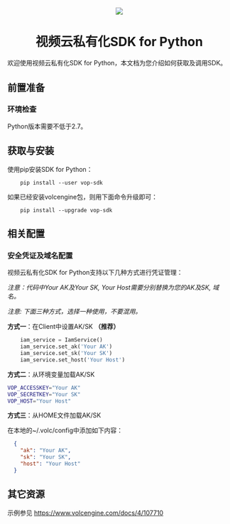 <h1 align="center"><img src="https://iam.volccdn.com/obj/volcengine-public/pic/volcengine-icon.png"></h1>
<h1 align="center">视频云私有化SDK for Python</h1> 
欢迎使用视频云私有化SDK for Python，本文档为您介绍如何获取及调用SDK。

## 前置准备

### 环境检查
Python版本需要不低于2.7。

## 获取与安装

使用pip安装SDK for Python：
```
    pip install --user vop-sdk
```
如果已经安装volcengine包，则用下面命令升级即可：
```
    pip install --upgrade vop-sdk
```


## 相关配置
### 安全凭证及域名配置
视频云私有化SDK for Python支持以下几种方式进行凭证管理：

*注意：代码中Your AK及Your SK, Your Host需要分别替换为您的AK及SK, 域名。*

*注意: 下面三种方式，选择一种使用，不要混用。*

**方式一**：在Client中设置AK/SK **（推荐）**
  ``` python
      iam_service = IamService()
      iam_service.set_ak('Your AK')
      iam_service.set_sk('Your SK')
      iam_service.set_host('Your Host')
  ```

**方式二**：从环境变量加载AK/SK
  ```bash
  VOP_ACCESSKEY="Your AK"  
  VOP_SECRETKEY="Your SK"
  VOP_HOST="Your Host"
  ```
**方式三**：从HOME文件加载AK/SK

在本地的~/.volc/config中添加如下内容：
  ```json
    {
      "ak": "Your AK",
      "sk": "Your SK",
      "host": "Your Host"
    }
  ```

## 其它资源
示例参见 https://www.volcengine.com/docs/4/107710
